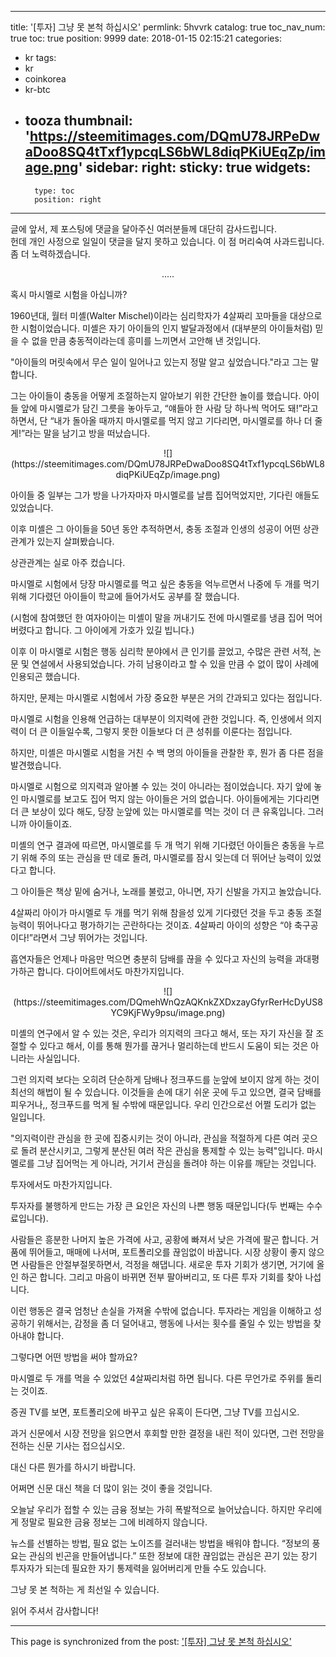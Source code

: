 
---
title: '[투자]  그냥 못 본척 하십시오'
permlink: 5hvvrk
catalog: true
toc_nav_num: true
toc: true
position: 9999
date: 2018-01-15 02:15:21
categories:
- kr
tags:
- kr
- coinkorea
- kr-btc
- tooza
thumbnail: 'https://steemitimages.com/DQmU78JRPeDwaDoo8SQ4tTxf1ypcqLS6bWL8diqPKiUEqZp/image.png'
sidebar:
    right:
        sticky: true
widgets:
    -
        type: toc
        position: right
---


글에 앞서, 제 포스팅에 댓글을 달아주신 여러분들께 대단히 감사드립니다.  
헌데 개인 사정으로 일일이 댓글을 달지 못하고 있습니다.  이 점 머리숙여 사과드립니다. 
좀 더 노력하겠습니다. 

<center>
.....
</center>

혹시 마시멜로 시험을 아십니까? 
 
1960년대, 월터 미셸(Walter Mischel)이라는 심리학자가 4살짜리 꼬마들을 대상으로 한 시험이었습니다.  미셸은 자기 아이들의 인지 발달과정에서 (대부분의 아이들처럼) 믿을 수 없을 만큼 충동적이라는데 흥미를 느끼면서 고안해 낸 것입니다.
 
"아이들의 머릿속에서 무슨 일이 일어나고 있는지 정말 알고 싶었습니다."라고 그는 말합니다. 
 
그는 아이들이 충동을 어떻게 조절하는지 알아보기 위한 간단한 놀이를 했습니다.  아이들 앞에 마시멜로가 담긴 그릇을 놓아두고, “얘들아 한 사람 당 하나씩 먹어도 돼!”라고 하면서, 단 “내가 돌아올 때까지 마시멜로를 먹지 않고 기다리면, 마시멜로를 하나 더 줄게!”라는 말을 남기고 방을 떠났습니다. 
 
<center>
![](https://steemitimages.com/DQmU78JRPeDwaDoo8SQ4tTxf1ypcqLS6bWL8diqPKiUEqZp/image.png)
</center>

아이들 중 일부는 그가 방을 나가자마자 마시멜로를 날름 집어먹었지만, 기다린 애들도 있었습니다.
 
이후 미셸은 그 아이들을 50년 동안 추적하면서, 충동 조절과 인생의 성공이 어떤 상관관계가 있는지 살펴봤습니다.
 
상관관계는 실로 아주 컸습니다.
 
마시멜로 시험에서 당장 마시멜로를 먹고 싶은 충동을 억누르면서 나중에 두 개를 먹기 위해 기다렸던 아이들이 학교에 들어가서도 공부를 잘 했습니다. 
 
(시험에 참여했던 한 여자아이는 미셸이 말을 꺼내기도 전에 마시멜로를 냉큼 집어 먹어 버렸다고 합니다. 그 아이에게 가호가 있길 빕니다.)
 
이후 이 마시멜로 시험은 행동 심리학 분야에서 큰 인기를 끌었고, 수많은 관련 서적, 논문 및 연설에서 사용되었습니다.  가히 남용이라고 할 수 있을 만큼 수 없이 많이 사례에 인용되곤 했습니다.
 
하지만, 문제는 마시멜로 시험에서 가장 중요한 부분은 거의 간과되고 있다는 점입니다.
 
마시멜로 시험을 인용해 언급하는 대부분이 의지력에 관한 것입니다. 즉, 인생에서 의지력이 더 큰 이들일수록, 그렇지 못한 이들보다 더 큰 성취를 이룬다는 점입니다.
 
하지만, 미셸은 마시멜로 시험을 거친 수 백 명의 아이들을 관찰한 후, 뭔가 좀 다른 점을 발견했습니다.

마시멜로 시험으로 의지력과 알아볼 수 있는 것이 아니라는 점이었습니다.  자기 앞에 놓인 마시멜로를 보고도 집어 먹지 않는 아이들은 거의 없습니다.   아이들에게는 기다리면 더 큰 보상이 있다 해도, 당장 눈앞에 있는 마시멜로를 먹는 것이 더 큰 유혹입니다.  그러니까 아이들이죠. 
 
미셸의 연구 결과에 따르면, 마시멜로를 두 개 먹기 위해 기다렸던 아이들은 충동을 누르기 위해 주의 또는 관심을 딴 데로 돌려, 마시멜로를 잠시 잊는데 더 뛰어난 능력이 있었다고 합니다. 
 
그 아이들은 책상 밑에 숨거나, 노래를 불렀고, 아니면, 자기 신발을 가지고 놀았습니다.
 
4살짜리 아이가 마시멜로 두 개를 먹기 위해 참을성 있게 기다렸던 것을 두고 충동 조절 능력이 뛰어나다고 평가하기는 곤란하다는 것이죠.  4살짜리 아이의 성향은 “야 축구공이다!”라면서 그냥 뛰어가는 것입니다.

흡연자들은 언제나 마음만 먹으면 충분히 담배를 끊을 수 있다고 자신의 능력을 과대평가하곤 합니다.  다이어트에서도 마찬가지입니다. 

<center>
![](https://steemitimages.com/DQmehWnQzAQKnkZXDxzayGfyrRerHcDyUS8YC9KjFWy9psu/image.png)
</center>

미셸의 연구에서 알 수 있는 것은, 우리가 의지력의 크다고 해서, 또는 자기 자신을 잘 조절할 수 있다고 해서, 이를 통해 뭔가를 끊거나 멀리하는데 반드시 도움이 되는 것은 아니라는 사실입니다. 

그런 의지력 보다는 오히려 단순하게 담배나 정크푸드를 눈앞에 보이지 않게 하는 것이 최선의 해법이 될 수 있습니다.  이것들을 손에 대기 쉬운 곳에 두고 있으면, 결국 담배를 피우거나,, 정크푸드를 먹게 될 수밖에 때문입니다.  우리 인간으로선 어쩔 도리가 없는 일입니다.
 
"의지력이란 관심을 한 곳에 집중시키는 것이 아니라, 관심을 적절하게 다른 여러 곳으로 돌려 분산시키고, 그렇게 분산된 여러 작은 관심을 통제할 수 있는 능력"입니다.   마시멜로를 그냥 집어먹는 게 아니라, 거기서 관심을 돌려야 하는 이유를 깨닫는 것입니다.
 
투자에서도 마찬가지입니다.
 
투자자를 불행하게 만드는 가장 큰 요인은 자신의 나쁜 행동 때문입니다(두 번째는 수수료입니다).
 
사람들은 흥분한 나머지 높은 가격에 사고, 공황에 빠져서 낮은 가격에 팔곤 합니다.  거품에 뛰어들고, 매매에 나서며, 포트폴리오를 끊임없이 바꿉니다.  시장 상황이 좋지 않으면 사람들은 안절부절못하면서, 걱정을 해댑니다.  새로운 투자 기회가 생기면, 거기에 올인 하곤 합니다.  그리고 마음이 바뀌면 전부 팔아버리고, 또 다른 투자 기회를 찾아 나섭니다.
 
이런 행동은 결국 엄청난 손실을 가져올 수밖에 없습니다. 투자라는 게임을 이해하고 성공하기 위해서는, 감정을 좀 더 덜어내고, 행동에 나서는 횟수를 줄일 수 있는 방법을 찾아내야 합니다. 
 
그렇다면 어떤 방법을 써야 할까요?
 
마시멜로 두 개를 먹을 수 있었던 4살짜리처럼 하면 됩니다.  다른 무언가로 주위를 돌리는 것이죠.
 
증권 TV를 보면, 포트폴리오에 바꾸고 싶은 유혹이 든다면, 그냥 TV를 끄십시오.
 
과거 신문에서 시장 전망을 읽으면서 후회할 만한 결정을 내린 적이 있다면, 그런 전망을 전하는 신문 기사는 접으십시오.
 
대신 다른 뭔가를 하시기 바랍니다.
 
어쩌면 신문 대신 책을 더 많이 읽는 것이 좋을 것입니다.
 
오늘날 우리가 접할 수 있는 금융 정보는 가히 폭발적으로 늘어났습니다.  하지만 우리에게 정말로 필요한 금융 정보는 그에 비례하지 않습니다. 
 
뉴스를 선별하는 방법, 필요 없는 노이즈를 걸러내는 방법을 배워야 합니다.  “정보의 풍요는 관심의 빈곤을 만들어냅니다.”  또한 정보에 대한 끊임없는 관심은 끈기 있는 장기 투자자가 되는데 필요한 자기 통제력을 잃어버리게 만들 수도 있습니다.
 
그냥 못 본 척하는 게 최선일 수 있습니다.

읽어 주셔서 감사합니다!

- - -

This page is synchronized from the post: ['[투자]  그냥 못 본척 하십시오'](https://steemit.com/@pius.pius/5hvvrk)
